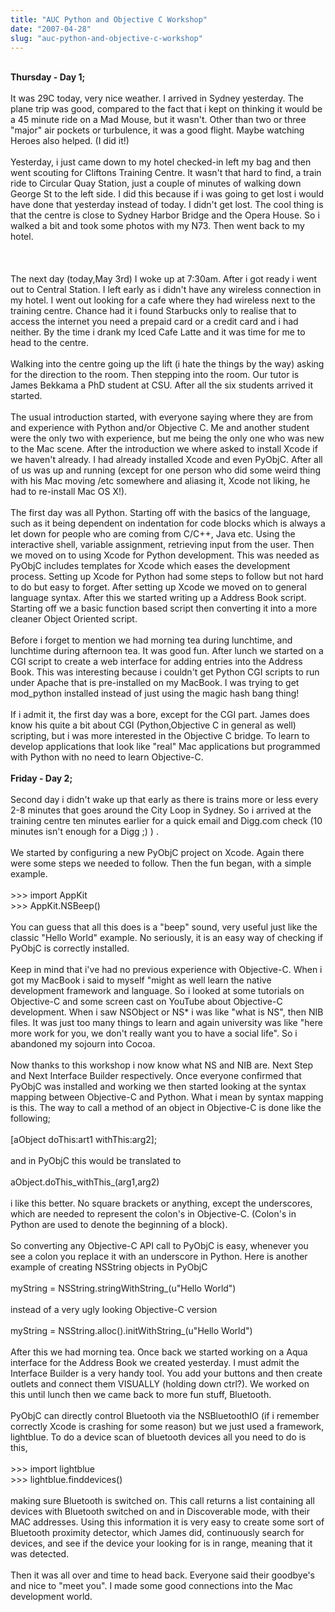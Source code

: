```yaml
---
title: "AUC Python and Objective C Workshop"
date: "2007-04-28"
slug: "auc-python-and-objective-c-workshop"
---
```


<a onblur="try {parent.deselectBloggerImageGracefully();} catch(e) {}" href="http://bp0.blogger.com/_RRoV4TGmzls/RkRqYhUUTiI/AAAAAAAAAAM/rToi3nlqQPA/s1600-h/04052007194.jpg"><img style="margin: 0pt 0pt 10px 10px; float: right; cursor: pointer;" src="http://bp0.blogger.com/_RRoV4TGmzls/RkRqYhUUTiI/AAAAAAAAAAM/rToi3nlqQPA/s320/04052007194.jpg" alt="" id="BLOGGER_PHOTO_ID_5063288850564271650" border="0" /></a><br /><span style="font-weight: bold;">Thursday - Day 1;  </span><br /><br />It was 29C today, very nice weather.  I arrived in Sydney yesterday.  The plane trip was good, compared to the fact that i kept on thinking it would be a 45 minute ride on a Mad Mouse, but it wasn't.  Other than two or three "major" air pockets or turbulence, it was a good flight. Maybe watching Heroes also helped. (I did it!)<br /><br />Yesterday, i just came down to my hotel checked-in left my bag and then went scouting for Cliftons Training Centre. It wasn't that hard to find, a train ride to Circular
Quay Station, just a couple of minutes of walking down George St to the left side. I did this because if i was going to get lost i would have done that yesterday instead of today. I didn't get lost.  The cool thing is that the centre is close to Sydney Harbor Bridge and the Opera House. So i walked a bit and took some photos with my N73. Then went back to my hotel.<br /><br /><br /><a onblur="try {parent.deselectBloggerImageGracefully();} catch(e) {}" href="http://bp0.blogger.com/_RRoV4TGmzls/RkRqyhUUTjI/AAAAAAAAAAU/QG9Uso0_RiM/s1600-h/P2040006.JPG"><img style="margin: 0pt 10px 10px 0pt; float: left; cursor: pointer;" src="http://bp0.blogger.com/_RRoV4TGmzls/RkRqyhUUTjI/AAAAAAAAAAU/QG9Uso0_RiM/s320/P2040006.JPG" alt="" id="BLOGGER_PHOTO_ID_5063289297240870450" border="0" /></a><br />The next day (today,May 3rd)  I  woke up at 7:30am. After i got ready i went out to Central Station. I left early as i didn't have any wireless connection in my hotel. I went out looking for a cafe where
they had wireless next to the training centre. Chance had it i found Starbucks only to realise that to access the internet you need a prepaid card or a credit card and i had neither. By the time i drank my Iced Cafe Latte and it was time for me to head to the centre.<br /><br />Walking into the centre going up the lift (i hate the things by the way) asking for the direction to the room. Then stepping into the room. Our tutor is James Bekkama a PhD student at CSU.  After all the six students arrived it started.<br /><br />The usual introduction started, with everyone saying where they are from and experience with Python and/or Objective C. Me and another student were the only two with experience, but me being the only one who was new to the Mac scene. After the introduction we where asked to install Xcode if we haven't already. I had already installed Xcode and even PyObjC.  After all of us was up and running (except for one person who did some weird thing with his Mac moving /etc
somewhere and aliasing it, Xcode not liking, he had to re-install Mac OS X!).<br /><br />The first day was all Python. Starting off with the basics of the language, such as it being dependent on indentation for code blocks which is always a let down for people who are coming from C/C++, Java etc. Using the interactive shell, variable assignment, retrieving input from the user. Then we moved on to using Xcode for Python development. This was needed as PyObjC includes templates for Xcode which eases the development process. Setting up Xcode for Python had some steps to follow but not hard to do but easy to forget.  After setting up Xcode we moved on to general language syntax. After this we started writing up a Address Book script. Starting off we a basic function based script then converting it into a more cleaner Object Oriented script.<br /><br />Before i forget to mention we had morning tea during lunchtime, and lunchtime during afternoon tea. It was good fun. After lunch we started
on a CGI script to create a web interface for adding entries into the Address Book. This was interesting because i couldn't get Python CGI scripts to run under Apache that is pre-installed on my MacBook. I was trying to get mod_python installed instead of just using the magic hash bang thing!<br /><br />If i admit it, the first day was a bore, except for the CGI part. James does know his quite a bit about CGI (Python,Objective C in general as well) scripting, but i was more interested in the Objective C bridge. To learn to develop applications that look like "real" Mac applications but programmed with Python with no need to learn Objective-C.<br /><br /><span style="font-weight: bold;">Friday - Day 2;</span><br /><br />Second day i didn't wake up that early as there is trains more or less every 2-8 minutes that goes around the City Loop in Sydney. So i arrived at the training centre ten minutes earlier for a quick email and Digg.com check (10 minutes isn't enough for a Digg ;) ) .<br
/><br />We started by configuring a new PyObjC project on Xcode. Again there were some steps we needed to follow. Then the fun began, with a simple example.<br /><br />>>> import AppKit<br />>>> AppKit.NSBeep()<br /><br />You can guess that all this does is a "beep" sound, very useful just like the classic "Hello World" example.  No seriously, it is an easy way of checking if PyObjC is correctly installed.<br /><br />Keep in mind that i've had no previous experience with Objective-C. When i got my MacBook i said to myself "might as well learn the native development framework and language. So i looked at some tutorials on Objective-C and some screen cast on YouTube about Objective-C development. When i saw NSObject or NS* i was like "what is NS", then NIB files. It was just too many things to learn and again university was like "here more work for you, we don't really want you to have a social life". So i abandoned my sojourn into Cocoa.<br /><br />Now thanks to this workshop i now know
what NS and NIB are. Next Step and Next Interface Builder respectively. Once everyone confirmed that PyObjC was installed and working we then started looking at the syntax mapping between Objective-C and Python. What i mean by syntax mapping is this. The way to call a method of an object in Objective-C is done like the following;<br /><br />[aObject doThis:art1 withThis:arg2];<br /><br />and in PyObjC this would be translated to<br /><br />aObject.doThis_withThis_(arg1,arg2)<br /><br />i like this better. No square brackets or anything, except the underscores, which are needed to represent the colon's in Objective-C. (Colon's in Python are used to denote the beginning of a block).<br /><br />So converting any Objective-C API call to PyObjC is easy, whenever you see a colon you replace it with an underscore in Python. Here is another example of creating NSString objects in PyObjC<br /><br />myString = NSString.stringWithString_(u"Hello World")<br /><br />instead of a very ugly looking
Objective-C version<br /><br />myString = NSString.alloc().initWithString_(u"Hello World")<br /><br />After this we had morning tea. Once back we started working on a Aqua interface for the Address Book we created yesterday. I must admit the Interface Builder is a very handy tool. You add your buttons and then create outlets and connect them VISUALLY (holding down ctrl?). We worked on this until lunch then we came back to more fun stuff, Bluetooth.<br /><br />PyObjC can directly control Bluetooth via the NSBluetoothIO (if i remember correctly Xcode is crashing for some reason) but we just used a framework, lightblue.  To do a device scan of bluetooth devices all you need to do is this,<br /><br />>>> import lightblue<br />>>> lightblue.finddevices()<br /><br />making sure Bluetooth is switched on. This call returns a list containing all devices with Bluetooth switched on and in Discoverable mode, with their MAC addresses. Using this information it is very easy to create some sort of
Bluetooth proximity detector, which James did, continuously search for devices, and see if the device your looking for is in range, meaning that it was detected.<br /><br />Then it was all over and time to head back. Everyone said their goodbye's and nice to "meet you". I made some good connections into the Mac development world.<br /><br />

